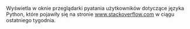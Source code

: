 Wyświetla w oknie przeglądarki pyatania użytkowników dotyczące języka Python, które pojawiły się na stronie www.stackoverflow.com w ciągu ostatniego tygodnia.
